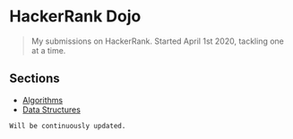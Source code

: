 # HackerRank Dojo

> My submissions on HackerRank. Started April 1st 2020, tackling one at a time.

## Sections
- [Algorithms](../algorithms)
- [Data Structures](../data-structures)

```Will be continuously updated.```
